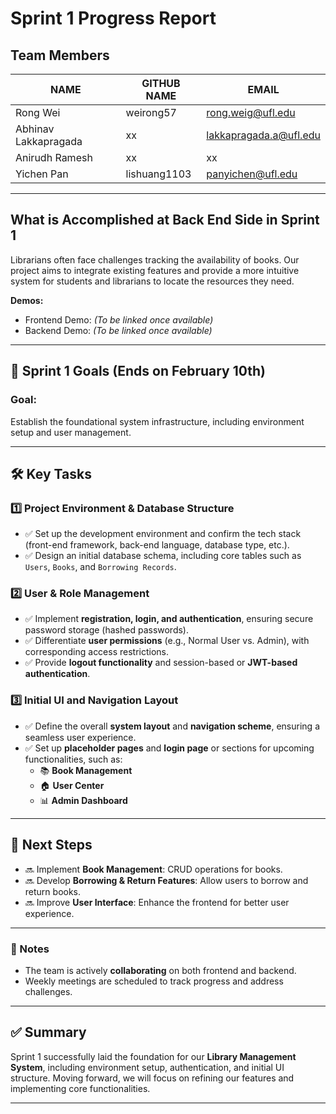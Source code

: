 
# **Sprint 1 Progress Report**

## **Team Members**
| NAME               | GITHUB NAME | EMAIL                         |
|--------------------|------------|-------------------------------|
| Rong Wei          | weirong57 | [rong.weig@ufl.edu](mailto:rong.weig@ufl.edu) |
| Abhinav Lakkapragada | xx         | [lakkapragada.a@ufl.edu](mailto:lakkapragada.a@ufl.edu) |
| Anirudh Ramesh    | xx         | xx                            |
| Yichen Pan        | lishuang1103         | [panyichen@ufl.edu](mailto:panyichen@ufl.edu) |

---

## **What is Accomplished at Back End Side in Sprint 1**
Librarians often face challenges tracking the availability of books. Our project aims to integrate existing features and provide a more intuitive system for students and librarians to locate the resources they need.

**Demos:**
- Frontend Demo: *(To be linked once available)*
- Backend Demo: *(To be linked once available)*

---

## **📌 Sprint 1 Goals (Ends on February 10th)**  
### **Goal:**
Establish the foundational system infrastructure, including environment setup and user management.

---

## **🛠 Key Tasks**

### **1️⃣ Project Environment & Database Structure**
- ✅ Set up the development environment and confirm the tech stack (front-end framework, back-end language, database type, etc.).
- ✅ Design an initial database schema, including core tables such as `Users`, `Books`, and `Borrowing Records`.

### **2️⃣ User & Role Management**
- ✅ Implement **registration, login, and authentication**, ensuring secure password storage (hashed passwords).
- ✅ Differentiate **user permissions** (e.g., Normal User vs. Admin), with corresponding access restrictions.
- ✅ Provide **logout functionality** and session-based or **JWT-based authentication**.

### **3️⃣ Initial UI and Navigation Layout**
- ✅ Define the overall **system layout** and **navigation scheme**, ensuring a seamless user experience.
- ✅ Set up **placeholder pages** and  **login page** or sections for upcoming functionalities, such as:
  - 📚 **Book Management**
  - 🏠 **User Center**
  - 📊 **Admin Dashboard**

---

## **📌 Next Steps**
- 🔜 Implement **Book Management**: CRUD operations for books.
- 🔜 Develop **Borrowing & Return Features**: Allow users to borrow and return books.
- 🔜 Improve **User Interface**: Enhance the frontend for better user experience.

---

### **📝 Notes**
- The team is actively **collaborating** on both frontend and backend.
- Weekly meetings are scheduled to track progress and address challenges.

---

## **✅ Summary**
Sprint 1 successfully laid the foundation for our **Library Management System**, including environment setup, authentication, and initial UI structure. Moving forward, we will focus on refining our features and implementing core functionalities.

---



